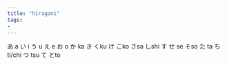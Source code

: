 ```yaml
---
title: "hiragani"
tags: 
- 
---
```



あ a
い i
う u
え e
お o
か ka
き
くku
け
こko
さsa
しshi
す
せ se
そso
た ta
ち ti/chi
つ tsu
て
とto